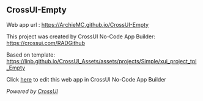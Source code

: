 ## CrossUI-Empty
Web app url : https://ArchieMC.github.io/CrossUI-Empty

This project was created by CrossUI No-Code App Builder: https://crossui.com/RADGithub

Based on template: https://linb.github.io/CrossUI_Assets/assets/projects/Simple/xui_project_tpl_Empty

Click [here](https://crossui.com/RADGithub/#!from=github&owner=ArchieMC&repo=CrossUI-Empty) to edit this web app in CrossUI No-Code App Builder

<i>Powered by [CrossUI](https://crossui.com)</i>
